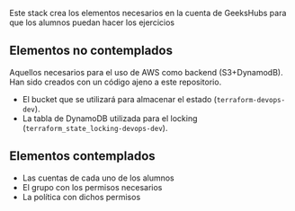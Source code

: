 Este stack crea los elementos necesarios en la cuenta de GeeksHubs para que los alumnos puedan hacer los ejercicios

## Elementos no contemplados
Aquellos necesarios para el uso de AWS como backend (S3+DynamodB). Han sido creados con un código ajeno a este repositorio.
- El bucket que se utilizará para almacenar el estado (`terraform-devops-dev`).
- La tabla de DynamoDB utilizada para el locking (`terraform_state_locking-devops-dev`).

## Elementos contemplados
- Las cuentas de cada uno de los alumnos
- El grupo con los permisos necesarios
- La política con dichos permisos
